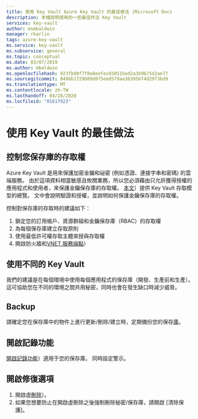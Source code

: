 ```yaml
---
title: 使用 Key Vault Azure Key Vault 的最佳做法 |Microsoft Docs
description: 本檔說明使用的一些最佳作法 Key Vault
services: key-vault
author: msmbaldwin
manager: rkarlin
tags: azure-key-vault
ms.service: key-vault
ms.subservice: general
ms.topic: conceptual
ms.date: 03/07/2019
ms.author: mbaldwin
ms.openlocfilehash: 923fb90f7f0e8eefec650515ed2a3b9b75d2ae77
ms.sourcegitcommit: 849bb1729b89d075eed579aa36395bf4d29f3bd9
ms.translationtype: MT
ms.contentlocale: zh-TW
ms.lasthandoff: 04/28/2020
ms.locfileid: "81617923"
---
```

# <a name="best-practices-to-use-key-vault"></a>使用 Key Vault 的最佳做法

## <a name="control-access-to-your-vault"></a>控制您保存庫的存取權

Azure Key Vault 是用來保護加密金鑰和祕密 (例如憑證、連接字串和密碼) 的雲端服務。 由於這項資料相當敏感且攸關業務，所以您必須藉由只允許獲得授權的應用程式和使用者，來保護金鑰保存庫的存取權。 [本文](secure-your-key-vault.md)）提供 Key Vault 存取模型的總覽。 文中會說明驗證和授權，並說明如何保護金鑰保存庫的存取權。

控制對保存庫的存取時的建議如下：
1. 鎖定您的訂用帳戶、資源群組和金鑰保存庫（RBAC）的存取權
2. 為每個保存庫建立存取原則
3. 使用最低許可權存取主體來授與存取權
4. 開啟防火牆和[VNET 服務端點](overview-vnet-service-endpoints.md)）

## <a name="use-separate-key-vault"></a>使用不同的 Key Vault

我們的建議是在每個環境中使用每個應用程式的保存庫（開發、生產前和生產）。 這可協助您在不同的環境之間共用秘密，同時也會在發生缺口時減少威脅。

## <a name="backup"></a>Backup

請確定您在保存庫中的物件上進行更新/刪除/建立時，定期備份您的保存[庫](https://blogs.technet.microsoft.com/kv/2018/07/20/announcing-backup-and-restore-of-keys-secrets-and-certificates/)。

## <a name="turn-on-logging"></a>開啟記錄功能

[開啟記錄功能](logging.md)）適用于您的保存庫。 同時設定警示。

## <a name="turn-on-recovery-options"></a>開啟修復選項

1. 開啟虛[刪除](overview-soft-delete.md)）。
2. 如果您想要防止在開啟虛刪除之後強制刪除秘密/保存庫，請開啟 [清除保護]。
